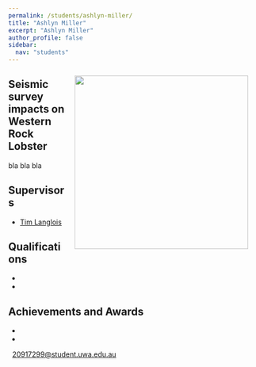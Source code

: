 ```yaml
---
permalink: /students/ashlyn-miller/
title: "Ashlyn Miller"
excerpt: "Ashlyn Miller"
author_profile: false
sidebar:
  nav: "students"
---
```

<img class="philprofile" src='/images/Ash_L.jpg' align='right' width="350" hspace="20" vspace="10">

## Seismic survey impacts on Western Rock Lobster
bla bla bla

## Supervisors
- [Tim Langlois](https://uwamegfisheries.github.io/academics/tim-langlois/ "Tim Langlois")

## Qualifications
-
-

## Achievements and Awards
-
-

<p class="phoneemail"><i class="far fa-envelope-open"></i>&nbsp;&nbsp;<a href="mailto:20917299@student.uwa.edu.au">20917299@student.uwa.edu.au</a><br>
